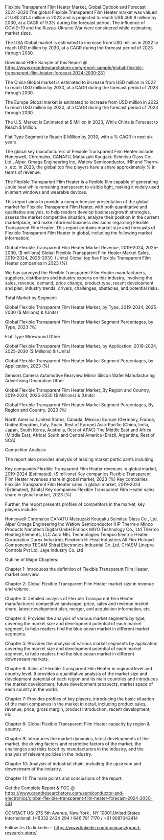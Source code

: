 Flexible Transparent Film Heater Market, Global Outlook and Forecast 2024-2030
The global Flexible Transparent Film Heater market was valued at US$ 241.4 million in 2023 and is projected to reach US$ 469.8 million by 2030, at a CAGR of 9.3% during the forecast period. The influence of COVID-19 and the Russia-Ukraine War were considered while estimating market sizes.

The USA Global market is estimated to increase from USD million in 2022 to reach USD million by 2030, at a CAGR during the forecast period of 2023 through 2030.

Download FREE Sample of this Report @ https://www.grandresearchstore.com/report-sample/global-flexible-transparent-film-heater-forecast-2024-2030-231

The China Global market is estimated to increase from USD million in 2022 to reach USD million by 2030, at a CAGR during the forecast period of 2023 through 2030.

The Europe Global market is estimated to increase from USD million in 2022 to reach USD million by 2030, at a CAGR during the forecast period of 2023 through 2030.

The U.S. Market is Estimated at $ Million in 2023, While China is Forecast to Reach $ Million.

Flat Type Segment to Reach $ Million by 2030, with a % CAGR in next six years.

The global key manufacturers of Flexible Transparent Film Heater include Honeywell, Chromalox, CANATU, Matsuzaki Kougaku Seimitsu Glass Co., Ltd., Alper, Omega Engineering Inc, Watlow Semiconductor, IHP and Therm-x, etc. in 2023, the global top five players have a share approximately % in terms of revenue.

The Flexible Transparent Film Heater is a flexible film capable of generating Joule heat while remaining transparent to visible light, making it widely used in smart windows and wearable devices.

This report aims to provide a comprehensive presentation of the global market for Flexible Transparent Film Heater, with both quantitative and qualitative analysis, to help readers develop business/growth strategies, assess the market competitive situation, analyze their position in the current marketplace, and make informed business decisions regarding Flexible Transparent Film Heater. This report contains market size and forecasts of Flexible Transparent Film Heater in global, including the following market information:

Global Flexible Transparent Film Heater Market Revenue, 2019-2024, 2025-2030, ($ millions)
Global Flexible Transparent Film Heater Market Sales, 2019-2024, 2025-2030, (Units)
Global top five Flexible Transparent Film Heater companies in 2023 (%)

We has surveyed the Flexible Transparent Film Heater manufacturers, suppliers, distributors and industry experts on this industry, involving the sales, revenue, demand, price change, product type, recent development and plan, industry trends, drivers, challenges, obstacles, and potential risks.

Total Market by Segment:

Global Flexible Transparent Film Heater Market, by Type, 2019-2024, 2025-2030 ($ Millions) & (Units)

Global Flexible Transparent Film Heater Market Segment Percentages, by Type, 2023 (%)

Flat Type
Wirewound
Other

Global Flexible Transparent Film Heater Market, by Application, 2019-2024, 2025-2030 ($ Millions) & (Units)

Global Flexible Transparent Film Heater Market Segment Percentages, by Application, 2023 (%)

Sensors
Camera
Automotive Rearview Mirror
Silicon Wafer Manufacturing
Advertising Decoration
Other

Global Flexible Transparent Film Heater Market, By Region and Country, 2019-2024, 2025-2030 ($ Millions) & (Units)

Global Flexible Transparent Film Heater Market Segment Percentages, By Region and Country, 2023 (%)

North America (United States, Canada, Mexico)
Europe (Germany, France, United Kingdom, Italy, Spain, Rest of Europe)
Asia-Pacific (China, India, Japan, South Korea, Australia, Rest of APAC)
The Middle East and Africa (Middle East, Africa)
South and Central America (Brazil, Argentina, Rest of SCA)

Competitor Analysis

The report also provides analysis of leading market participants including:

Key companies Flexible Transparent Film Heater revenues in global market, 2019-2024 (Estimated), ($ millions)
Key companies Flexible Transparent Film Heater revenues share in global market, 2023 (%)
Key companies Flexible Transparent Film Heater sales in global market, 2019-2024 (Estimated), (Units)
Key companies Flexible Transparent Film Heater sales share in global market, 2023 (%)

Further, the report presents profiles of competitors in the market, key players include:

Honeywell
Chromalox
CANATU
Matsuzaki Kougaku Seimitsu Glass Co., Ltd.
Alper
Omega Engineering Inc
Watlow Semiconductor
IHP
Therm-x
Minco Products
Nanotech Digital GmbH
Fralock
MIYO Technology Co., Ltd
Thermo Heating Elements, LLC
Acra
NEL Technologies
Tempco Electric Heater Corporation
Durex Industries
Flexitech
Hi-Heat Industries
All Flex
Holroyd Components
TECAM
Shirai Electronics Industrial Co.,Ltd.
CHASM
Linepro Controls Pvt Ltd.
Jaye Industry Co.,Ltd

Outline of Major Chapters:

Chapter 1: Introduces the definition of Flexible Transparent Film Heater, market overview.

Chapter 2: Global Flexible Transparent Film Heater market size in revenue and volume.

Chapter 3: Detailed analysis of Flexible Transparent Film Heater manufacturers competitive landscape, price, sales and revenue market share, latest development plan, merger, and acquisition information, etc.

Chapter 4: Provides the analysis of various market segments by type, covering the market size and development potential of each market segment, to help readers find the blue ocean market in different market segments.

Chapter 5: Provides the analysis of various market segments by application, covering the market size and development potential of each market segment, to help readers find the blue ocean market in different downstream markets.

Chapter 6: Sales of Flexible Transparent Film Heater in regional level and country level. It provides a quantitative analysis of the market size and development potential of each region and its main countries and introduces the market development, future development prospects, market space of each country in the world.

Chapter 7: Provides profiles of key players, introducing the basic situation of the main companies in the market in detail, including product sales, revenue, price, gross margin, product introduction, recent development, etc.

Chapter 8: Global Flexible Transparent Film Heater capacity by region & country.

Chapter 9: Introduces the market dynamics, latest developments of the market, the driving factors and restrictive factors of the market, the challenges and risks faced by manufacturers in the industry, and the analysis of relevant policies in the industry.

Chapter 10: Analysis of industrial chain, including the upstream and downstream of the industry.

Chapter 11: The main points and conclusions of the report.

Get the Complete Report & TOC @ https://www.grandresearchstore.com/semiconductor-and-electronics/global-flexible-transparent-film-heater-forecast-2024-2030-231

CONTACT US:
276 5th Avenue, New York , NY 10001,United States
International: (+1)332 2424 294 / 646 781 7170 / +91 8087042414

Follow Us On linkedin :- https://www.linkedin.com/company/grand-research-store/
